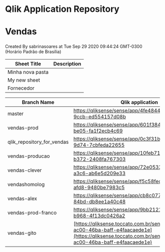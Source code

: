 # Qlik Application Repository 
# Vendas
### 
Created By sabrinasoares at Tue Sep 29 2020 09:44:24 GMT-0300 (Horário Padrão de Brasília)




Sheet Title | Description
------------ | -------------
Minha nova pasta|
My new sheet|
Fornecedor|



Branch Name|Qlik application
---|---
master|[https://qliksense/sense/app/4fe48443-2e37-4927-9ccb-ed554157d08b](https://qliksense/sense/app/4fe48443-2e37-4927-9ccb-ed554157d08b)
vendas-prod|[https://qliksense/sense/app/601f3845-30ce-45ff-be05-fa1f2ecb4c69](https://qliksense/sense/app/601f3845-30ce-45ff-be05-fa1f2ecb4c69)
qlik_repository_for_vendas|[https://qliksense/sense/app/0c3f31b2-6747-420f-9d74-7cbfeda22655](https://qliksense/sense/app/0c3f31b2-6747-420f-9d74-7cbfeda22655)
vendas-producao|[https://qliksense/sense/app/10feb71c-5093-4469-b372-2408fa767303](https://qliksense/sense/app/10feb71c-5093-4469-b372-2408fa767303)
vendas-clever|[https://qliksense/sense/app/72e05339-a090-42d2-a3c6-ab6e5d209e33](https://qliksense/sense/app/72e05339-a090-42d2-a3c6-ab6e5d209e33)
vendashomolog|[https://qliksense/sense/app/f5c58fec-5b16-4004-afd8-9480be7983c5](https://qliksense/sense/app/f5c58fec-5b16-4004-afd8-9480be7983c5)
vendas-alex|[https://qliksense/sense/app/cb8c0774-dc20-4b20-84bd-db8ee1a40c48](https://qliksense/sense/app/cb8c0774-dc20-4b20-84bd-db8ee1a40c48)
vendas-prod-franco|[https://qliksense/sense/app/9bb21218-7b24-46b2-b968-4f13dc0426a2](https://qliksense/sense/app/9bb21218-7b24-46b2-b968-4f13dc0426a2)
vendas-gito|[https://qliksense.toccato.com.br/sense/app/f0b18701-ac00-46ba-baff-e4faacaede1e](https://qliksense.toccato.com.br/sense/app/f0b18701-ac00-46ba-baff-e4faacaede1e)